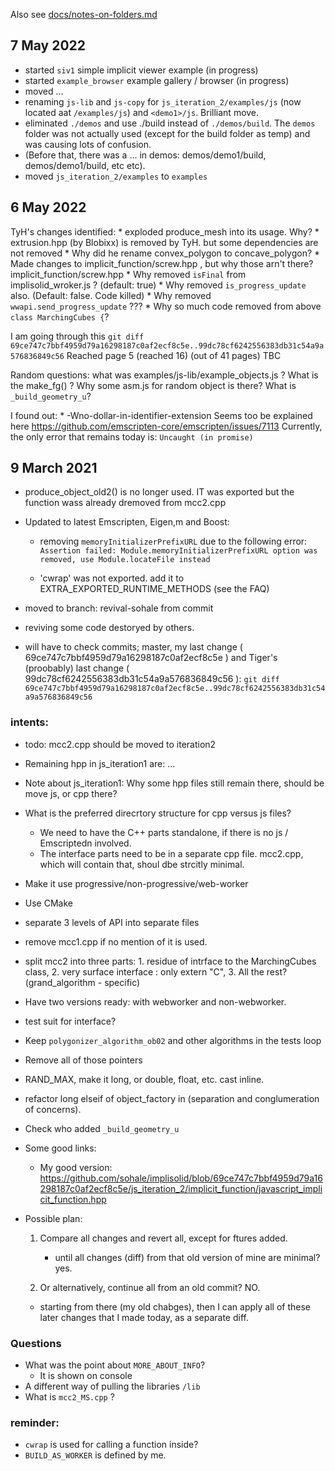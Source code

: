 
Also see [docs/notes-on-folders.md](docs/notes-on-folders.md)
## 7 May 2022
  * started `siv1` simple implicit viewer example (in progress)
  * started `example_browser` example gallery / browser (in progress)
  * moved ...
  * renaming `js-lib` and `js-copy` for `js_iteration_2/examples/js` (now located aat `/examples/js`) and `<demo1>/js`. Brilliant move.
  * eliminated `./demos` and use ./build instead of `./demos/build`. The `demos` folder was not actually used (except for the build folder as temp) and was causing lots of confusion.
  * (Before that, there was a ... in demos: demos/demo1/build, demos/demo1/build, etc etc).
  * moved `js_iteration_2/examples` to `examples`
## 6 May 2022

  TyH's changes identified:
    * exploded produce_mesh into its usage. Why?
    * extrusion.hpp (by Blobixx) is removed by TyH.
        but some dependencies are not removed
    * Why did he rename convex_polygon to concave_polygon?
    * Made changes to implicit_function/screw.hpp , but why those arn't there? implicit_function/screw.hpp
    * Why removed `isFinal` from implisolid_wroker.js ? (default: true)
    * Why removed `is_progress_update` also. (Default: false. Code killed)
    * Why removed `wwapi.send_progress_update` ???
    * Why so much code removed from above `class MarchingCubes {`?

  I am going through this
    `git diff 69ce747c7bbf4959d79a16298187c0af2ecf8c5e..99dc78cf6242556383db31c54a9a576836849c56`
    Reached page 5 (reached 16) (out of 41 pages)
    TBC

  Random questions:
      what was examples/js-lib/example_objects.js ?
      What is the make_fg() ? Why some  asm.js for random object is there?
      What is `_build_geometry_u`?

  I found out:
      * -Wno-dollar-in-identifier-extension  Seems too be explained here https://github.com/emscripten-core/emscripten/issues/7113
  Currently, the only error that remains today is:
      `Uncaught (in promise)`
## 9 March 2021

* produce_object_old2() is no longer used. IT was exported but the function wass already dremoved from mcc2.cpp

* Updated to latest Emscripten, Eigen,m and Boost:
   * removing `memoryInitializerPrefixURL` due to the following error:
      `Assertion failed: Module.memoryInitializerPrefixURL option was removed, use Module.locateFile instead`

   * 'cwrap' was not exported. add it to EXTRA_EXPORTED_RUNTIME_METHODS (see the FAQ)

* moved to branch: revival-sohale from commit
* reviving some code destoryed by others.
* will have to check commits; master, my last change ( 69ce747c7bbf4959d79a16298187c0af2ecf8c5e ) and Tiger's  (proobably) last change (  99dc78cf6242556383db31c54a9a576836849c56 ):
  `git diff 69ce747c7bbf4959d79a16298187c0af2ecf8c5e..99dc78cf6242556383db31c54a9a576836849c56`

### intents:
* todo: mcc2.cpp should be moved to iteration2
* Remaining hpp in js_iteration1 are: ...
* Note about js_iteration1: Why some hpp files still remain there, should be move js, or cpp there?

* What is the preferred direcrtory structure for cpp versus js files?
  * We need to have the C++ parts standalone, if there is no js / Emscriptedn involved.
  * The interface parts need to be in a separate cpp file. mcc2.cpp, which will contain that, shoul dbe strcitly minimal.

* Make it use progressive/non-progressive/web-worker
* Use CMake
* separate 3 levels of API into separate files
* remove mcc1.cpp if no mention of it is used.
* split mcc2 into three parts: 1. residue of intrface to the MarchingCubes class, 2. very surface interface : only extern "C", 3. All the rest? (grand_algorithm - specific)
* Have two versions ready: with webworker and non-webworker.
* test suit for interface?
* Keep `polygonizer_algorithm_ob02` and other algorithms in the tests loop
* Remove all of those pointers
* RAND_MAX, make it long, or double, float, etc. cast inline.
* refactor long elseif of object_factory in (separation and conglumeration of concerns).

* Check who added `_build_geometry_u`
* Some good links:
    * My good version: https://github.com/sohale/implisolid/blob/69ce747c7bbf4959d79a16298187c0af2ecf8c5e/js_iteration_2/implicit_function/javascript_implicit_function.hpp
* Possible plan:
  1. Compare all changes and revert all, except for ftures added.
        * until all changes  (diff) from that old version of mine are minimal? yes.

  2. Or alternatively, continue all from an old commit? NO.
    * starting from there (my old chabges), then I can apply all of these later changes that I made today, as a separate diff.
### Questions
* What was the point about `MORE_ABOUT_INFO`?
    * It is shown on console
* A different way of pulling the libraries `/lib`
* What is `mcc2_MS.cpp` ?

### reminder:
* `cwrap` is used for calling a function inside?
* `BUILD_AS_WORKER` is defined by me.
